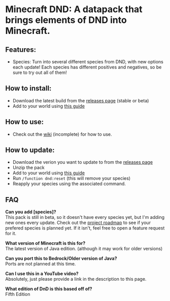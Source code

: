 # Minecraft DND: A datapack that brings elements of DND into Minecraft.

## Features:
- Species: Turn into several different species from DND, with new options each update! Each species has different positives and negatives, so be sure to try out all of them!

## How to install:
- Download the latest build from the [releases page](https://github.com/Kraggle09/dnd-datapack/releases) (stable or beta)
- Add to your world using [this guide](https://minecraft.wiki/w/Tutorial:Installing_a_data_pack)

## How to use:
- Check out the [wiki](https://github.com/Kraggle09/dnd-datapack/wiki) (incomplete) for how to use.

## How to update:
- Download the verion you want to update to from the [releases page](https://github.com/Kraggle09/dnd-datapack/releases)
- Unzip the pack
- Add to your world using [this guide](https://minecraft.wiki/w/Tutorial:Installing_a_data_pack)
- Run `/function dnd:reset` (this will remove your species)
- Reapply your species using the associated command.

## FAQ
**Can you add [species]?**  
This pack is still in beta, so it doesn't have every species yet, but I'm adding new ones every update. Check out the [project roadmap](https://github.com/users/Kraggle09/projects/2) to see if your prefered species is planned yet. If it isn't, feel free to open a feature request for it.

**What version of Minecraft is this for?**  
The latest version of Java edition. (although it may work for older versions)

**Can you port this to Bedrock/Older version of Java?**  
Ports are not planned at this time.

**Can I use this in a YouTube video?**  
Absolutely, just please provide a link in the description to this page.  

**What edition of DnD is this based off of?**  
Fifth Edition  
